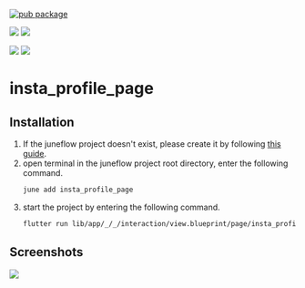 [![pub package](https://img.shields.io/pub/v/insta_profile_page.svg)](https://pub.dartlang.org/packages/insta_profile_page)

[![](https://img.shields.io/badge/Module-Hub-007bff?style=for-the-badge&logo=flutter)](https://module.juneflow.org/)
[![](https://img.shields.io/badge/View-Hub-007bff?style=for-the-badge&logo=flutter)](https://view.juneflow.org/)

[![](https://img.shields.io/badge/DISCORD-JOIN%20SERVER-5663F7?style=for-the-badge&logo=discord&logoColor=white)](https://discord.gg/zXXHvAXCug)
[![](https://img.shields.io/badge/KakaoTalk-Join%20Room-FEE500?style=for-the-badge&logo=kakao)](https://open.kakao.com/o/gEwrffbg)
# insta_profile_page

##  Installation
1. If the juneflow project doesn't exist, please create it by following [this guide](https://doc.juneflow.org/).
2. open terminal in the juneflow project root directory, enter the following command.
    ```bash
    june add insta_profile_page
    ```
3. start the project by entering the following command.
    ```bash
    flutter run lib/app/_/_/interaction/view.blueprint/page/insta_profile_page/_/view.dart -d chrome
    ```

## Screenshots
![](https://github.com/juneview-songdo/insta_profile_page/assets/21379657/42f2caf0-e6bc-4587-be7c-a758b90c656f)

